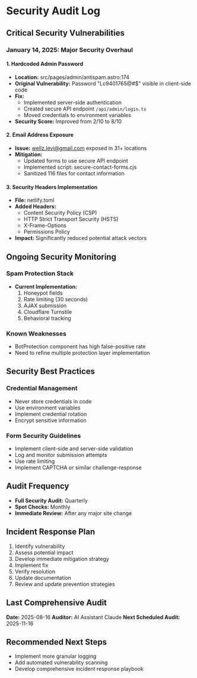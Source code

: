 # Security Audit Log

## Critical Security Vulnerabilities

### January 14, 2025: Major Security Overhaul

#### 1. Hardcoded Admin Password
- **Location:** src/pages/admin/antispam.astro:174
- **Original Vulnerability:** Password "Lc9401765@#$" visible in client-side code
- **Fix:** 
  - Implemented server-side authentication
  - Created secure API endpoint `/api/admin/login.ts`
  - Moved credentials to environment variables
- **Security Score:** Improved from 2/10 to 8/10

#### 2. Email Address Exposure
- **Issue:** wellz.levi@gmail.com exposed in 31+ locations
- **Mitigation:**
  - Updated forms to use secure API endpoint
  - Implemented script: secure-contact-forms.cjs
  - Sanitized 116 files for contact information

#### 3. Security Headers Implementation
- **File:** netlify.toml
- **Added Headers:**
  - Content Security Policy (CSP)
  - HTTP Strict Transport Security (HSTS)
  - X-Frame-Options
  - Permissions Policy
- **Impact:** Significantly reduced potential attack vectors

## Ongoing Security Monitoring

### Spam Protection Stack
- **Current Implementation:**
  1. Honeypot fields
  2. Rate limiting (30 seconds)
  3. AJAX submission
  4. Cloudflare Turnstile
  5. Behavioral tracking

### Known Weaknesses
- BotProtection component has high false-positive rate
- Need to refine multiple protection layer implementation

## Security Best Practices

### Credential Management
- Never store credentials in code
- Use environment variables
- Implement credential rotation
- Encrypt sensitive information

### Form Security Guidelines
- Implement client-side and server-side validation
- Log and monitor submission attempts
- Use rate limiting
- Implement CAPTCHA or similar challenge-response

## Audit Frequency
- **Full Security Audit:** Quarterly
- **Spot Checks:** Monthly
- **Immediate Review:** After any major site change

## Incident Response Plan
1. Identify vulnerability
2. Assess potential impact
3. Develop immediate mitigation strategy
4. Implement fix
5. Verify resolution
6. Update documentation
7. Review and update prevention strategies

## Last Comprehensive Audit
**Date:** 2025-08-16
**Auditor:** AI Assistant Claude
**Next Scheduled Audit:** 2025-11-16

## Recommended Next Steps
- Implement more granular logging
- Add automated vulnerability scanning
- Develop comprehensive incident response playbook